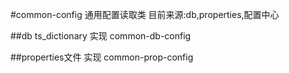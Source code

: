 #common-config
通用配置读取类
目前来源:db,properties,配置中心

##db ts_dictionary
    实现 common-db-config
    
##properties文件
    实现 common-prop-config

